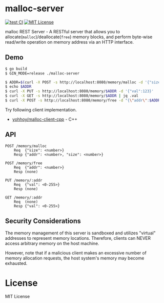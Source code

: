 # malloc-server
[![test CI](https://github.com/yohhoy/malloc-server/actions/workflows/test.yml/badge.svg)](https://github.com/yohhoy/malloc-server/actions/workflows/test.yml)
[![MIT License](http://img.shields.io/badge/license-MIT-blue.svg)](LICENSE)

malloc REST Server - A RESTful server that allows you to allocate(`malloc`)/deallocate(`free`) memory blocks, and perform byte-wise read/write operation on memory address via an HTTP interface.

## Demo
```sh
$ go build
$ GIN_MODE=release ./malloc-server

$ ADDR=$(curl -X POST -s http://localhost:8080/memory/malloc -d '{"size":10}' | jq .addr)
$ echo $ADDR
$ curl -X PUT -s http://localhost:8080/memory/$ADDR -d '{"val":123}'
$ curl -X GET -s http://localhost:8080/memory/$ADDR | jq .val
$ curl -X POST -s http://localhost:8080/memory/free -d "{\"addr\":$ADDR}"
```

Try following client implementation.

- [yohhoy/malloc-client-cpp](https://github.com/yohhoy/malloc-client-cpp) - C++

## API
```
POST /memory/malloc
    Req  {"size": <number>}
    Resp {"addr": <number>, "size": <number>}

POST /memory/free
    Req  {"addr": <number>}
    Resp (none)

PUT /memory/:addr
    Req  {"val": <0-255>}
    Resp (none)

GET /memory/:addr
    Req  (none)
    Resp {"val": <0-255>}
```

## Security Considerations

The memory management of this server is sandboxed and utilizes "virtual" addresses to represent memory locations. Therefore, clients can NEVER access arbitrary memory on the host machine.

However, note that if a malicious client makes an excessive number of memory allocation requests, the host system's memory may become exhausted.


# License

MIT License

